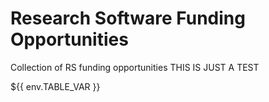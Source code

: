 # Research Software Funding Opportunities
Collection of RS funding opportunities THIS IS JUST A TEST

${{ env.TABLE_VAR }}

